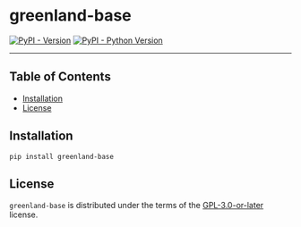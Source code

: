 # greenland-base

[![PyPI - Version](https://img.shields.io/pypi/v/greenland-base.svg)](https://pypi.org/project/greenland-base)
[![PyPI - Python Version](https://img.shields.io/pypi/pyversions/greenland-base.svg)](https://pypi.org/project/greenland-base)

-----

## Table of Contents

- [Installation](#installation)
- [License](#license)

## Installation

```console
pip install greenland-base
```

## License

`greenland-base` is distributed under the terms of the [GPL-3.0-or-later](https://spdx.org/licenses/GPL-3.0-or-later.html) license.
